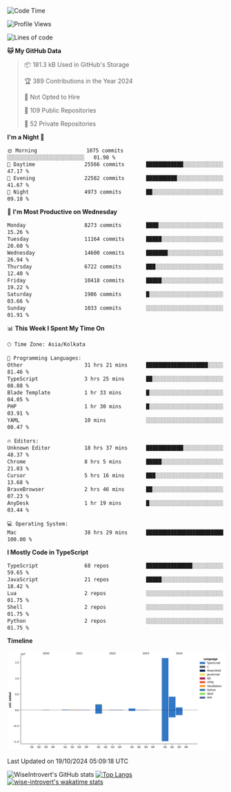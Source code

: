 <!--START_SECTION:waka-->
![Code Time](http://img.shields.io/badge/Code%20Time-1%2C695%20hrs%2055%20mins-blue)

![Profile Views](http://img.shields.io/badge/Profile%20Views-0-blue)

![Lines of code](https://img.shields.io/badge/From%20Hello%20World%20I%27ve%20Written-24.4%20million%20lines%20of%20code-blue)

**🐱 My GitHub Data** 

> 📦 181.3 kB Used in GitHub's Storage 
 > 
> 🏆 389 Contributions in the Year 2024
 > 
> 🚫 Not Opted to Hire
 > 
> 📜 109 Public Repositories 
 > 
> 🔑 52 Private Repositories 
 > 
**I'm a Night 🦉** 

```text
🌞 Morning                1075 commits        ░░░░░░░░░░░░░░░░░░░░░░░░░   01.98 % 
🌆 Daytime                25566 commits       ████████████░░░░░░░░░░░░░   47.17 % 
🌃 Evening                22582 commits       ██████████░░░░░░░░░░░░░░░   41.67 % 
🌙 Night                  4973 commits        ██░░░░░░░░░░░░░░░░░░░░░░░   09.18 % 
```
📅 **I'm Most Productive on Wednesday** 

```text
Monday                   8273 commits        ████░░░░░░░░░░░░░░░░░░░░░   15.26 % 
Tuesday                  11164 commits       █████░░░░░░░░░░░░░░░░░░░░   20.60 % 
Wednesday                14600 commits       ███████░░░░░░░░░░░░░░░░░░   26.94 % 
Thursday                 6722 commits        ███░░░░░░░░░░░░░░░░░░░░░░   12.40 % 
Friday                   10418 commits       █████░░░░░░░░░░░░░░░░░░░░   19.22 % 
Saturday                 1986 commits        █░░░░░░░░░░░░░░░░░░░░░░░░   03.66 % 
Sunday                   1033 commits        ░░░░░░░░░░░░░░░░░░░░░░░░░   01.91 % 
```


📊 **This Week I Spent My Time On** 

```text
🕑︎ Time Zone: Asia/Kolkata

💬 Programming Languages: 
Other                    31 hrs 21 mins      ████████████████████░░░░░   81.46 % 
TypeScript               3 hrs 25 mins       ██░░░░░░░░░░░░░░░░░░░░░░░   08.88 % 
Blade Template           1 hr 33 mins        █░░░░░░░░░░░░░░░░░░░░░░░░   04.05 % 
PHP                      1 hr 30 mins        █░░░░░░░░░░░░░░░░░░░░░░░░   03.91 % 
YAML                     10 mins             ░░░░░░░░░░░░░░░░░░░░░░░░░   00.47 % 

🔥 Editors: 
Unknown Editor           18 hrs 37 mins      ████████████░░░░░░░░░░░░░   48.37 % 
Chrome                   8 hrs 5 mins        █████░░░░░░░░░░░░░░░░░░░░   21.03 % 
Cursor                   5 hrs 16 mins       ███░░░░░░░░░░░░░░░░░░░░░░   13.68 % 
BraveBrowser             2 hrs 46 mins       ██░░░░░░░░░░░░░░░░░░░░░░░   07.23 % 
AnyDesk                  1 hr 19 mins        █░░░░░░░░░░░░░░░░░░░░░░░░   03.44 % 

💻 Operating System: 
Mac                      38 hrs 29 mins      █████████████████████████   100.00 % 
```

**I Mostly Code in TypeScript** 

```text
TypeScript               68 repos            ███████████████░░░░░░░░░░   59.65 % 
JavaScript               21 repos            █████░░░░░░░░░░░░░░░░░░░░   18.42 % 
Lua                      2 repos             ░░░░░░░░░░░░░░░░░░░░░░░░░   01.75 % 
Shell                    2 repos             ░░░░░░░░░░░░░░░░░░░░░░░░░   01.75 % 
Python                   2 repos             ░░░░░░░░░░░░░░░░░░░░░░░░░   01.75 % 
```



**Timeline**

![Lines of Code chart](https://raw.githubusercontent.com/wise-introvert/wise-introvert/master/assets/bar_graph.png)


 Last Updated on 19/10/2024 05:09:18 UTC
<!--END_SECTION:waka-->

![WiseIntrovert's GitHub stats](https://github-readme-stats.vercel.app/api?username=wise-introvert&count_private=true&show_icons=true)
[![Top Langs](https://github-readme-stats.vercel.app/api/top-langs/?username=wise-introvert&langs_count=10)](https://github.com/anuraghazra/github-readme-stats)
[![wise-introvert's wakatime stats](https://github-readme-stats.vercel.app/api/wakatime?username=wiseintrovert)](https://github.com/anuraghazra/github-readme-stats)
